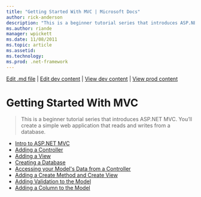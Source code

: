 ```yaml
---
title: "Getting Started With MVC | Microsoft Docs"
author: rick-anderson
description: "This is a beginner tutorial series that introduces ASP.NET MVC. You’ll create a simple web application that reads and writes from a database."
ms.author: riande
manager: wpickett
ms.date: 11/08/2011
ms.topic: article
ms.assetid: 
ms.technology: 
ms.prod: .net-framework
---
```

[Edit .md file](C:\Projects\msc\dev\Msc.Www\Web.ASP\App_Data\github\mvc\overview\older-versions-1\index.md) | [Edit dev content](http://www.aspdev.net/umbraco#/content/content/edit/35663) | [View dev content](http://docs.aspdev.net/tutorials/mvc/overview/older-versions-1/getting-started-with-mvc/index.html) | [View prod content](http://www.asp.net/mvc/overview/older-versions-1/getting-started-with-mvc)

Getting Started With MVC
====================
> This is a beginner tutorial series that introduces ASP.NET MVC. You’ll create a simple web application that reads and writes from a database.


- [Intro to ASP.NET MVC](getting-started-with-mvc-part1.md)
- [Adding a Controller](getting-started-with-mvc-part2.md)
- [Adding a View](getting-started-with-mvc-part3.md)
- [Creating a Database](getting-started-with-mvc-part4.md)
- [Accessing your Model's Data from a Controller](getting-started-with-mvc-part5.md)
- [Adding a Create Method and Create View](getting-started-with-mvc-part6.md)
- [Adding Validation to the Model](getting-started-with-mvc-part7.md)
- [Adding a Column to the Model](getting-started-with-mvc-part8.md)